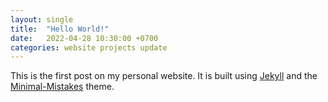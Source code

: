 ```yaml
---
layout: single
title:  "Hello World!"
date:   2022-04-28 10:30:00 +0700
categories: website projects update
---
```

This is the first post on my personal website. It is built using [Jekyll](https://jekyllrb.com/) and the [Minimal-Mistakes](https://mmistakes.github.io/minimal-mistakes/) theme.

